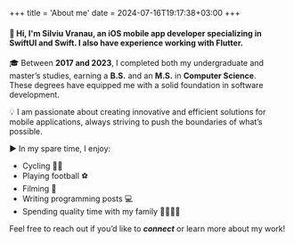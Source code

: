 +++
title = 'About me'
date = 2024-07-16T19:17:38+03:00
+++

#### 👋 Hi, I'm Silviu Vranau, an iOS mobile app developer specializing in SwiftUI and Swift. I also have experience working with Flutter.

🎓 Between **2017 and 2023**, I completed both my undergraduate and master’s studies, earning a **B.S.** and an **M.S.** in **Computer Science**. \
These degrees have equipped me with a solid foundation in software development.

💡 I am passionate about creating innovative and efficient solutions for mobile applications, always striving to push the boundaries of what’s possible.

▶️ In my spare time, I enjoy:
- Cycling 🚴‍♂️
- Playing football ⚽
- Filming 🎥
- Writing programming posts 💻
- Spending quality time with my family 👨‍👩‍👧‍👦

Feel free to reach out if you’d like to ***connect*** or learn more about my work!
